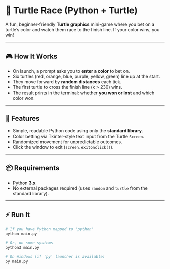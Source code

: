 # 🐢 Turtle Race (Python + Turtle)

A fun, beginner-friendly **Turtle graphics** mini-game where you bet on a turtle’s color and watch them race to the finish line. If your color wins, you win!

---

## 🎮 How It Works
- On launch, a prompt asks you to **enter a color** to bet on.
- Six turtles (red, orange, blue, purple, yellow, green) line up at the start.
- They move forward by **random distances** each tick.
- The first turtle to cross the finish line (x > 230) wins.
- The result prints in the terminal: whether **you won or lost** and which color won.

---

## 🧩 Features
- Simple, readable Python code using only the **standard library**.
- Color betting via Tkinter-style text input from the Turtle `Screen`.
- Randomized movement for unpredictable outcomes.
- Click the window to exit (`screen.exitonclick()`).

---

## 📦 Requirements
- Python **3.x**
- No external packages required (uses `random` and `turtle` from the standard library).

---

## ⚡ Run It
```bash
# If you have Python mapped to 'python'
python main.py

# Or, on some systems
python3 main.py

# On Windows (if 'py' launcher is available)
py main.py

